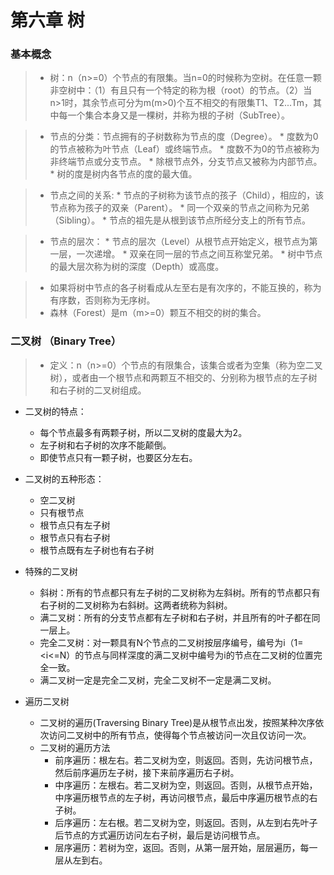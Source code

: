 # 第六章 树  


### 基本概念
  
> * 树：n（n>=0）个节点的有限集。当n=0的时候称为空树。在任意一颗非空树中：（1）有且只有一个特定的称为根（root）的节点。（2）当n>1时，其余节点可分为m(m>0)个互不相交的有限集T1、T2...Tm，其中每一个集合本身又是一棵树，并称为根的子树（SubTree）。  
  

> * 节点的分类：节点拥有的子树数称为节点的度（Degree）。
	* 度数为0的节点被称为叶节点（Leaf）或终端节点。
	* 度数不为0的节点被称为非终端节点或分支节点。
	* 除根节点外，分支节点又被称为内部节点。
	* 树的度是树内各节点的度的最大值。    

> * 节点之间的关系:
	* 节点的子树称为该节点的孩子（Child），相应的，该节点称为孩子的双亲（Parent）。
	* 同一个双亲的节点之间称为兄弟（Sibling）。
	* 节点的祖先是从根到该节点所经分支上的所有节点。
  
> * 节点的层次：
	* 节点的层次（Level）从根节点开始定义，根节点为第一层，一次递增。
	* 双亲在同一层的节点之间互称堂兄弟。
	* 树中节点的最大层次称为树的深度（Depth）或高度。
  

> * 如果将树中节点的各子树看成从左至右是有次序的，不能互换的，称为有序数，否则称为无序树。
> * 森林（Forest）是m（m>=0）颗互不相交的树的集合。  


  
### 二叉树 （Binary Tree）

> * 定义：n（n>=0）个节点的有限集合，该集合或者为空集（称为空二叉树），或者由一个根节点和两颗互不相交的、分别称为根节点的左子树和右子树的二叉树组成。

* 二叉树的特点：
	* 每个节点最多有两颗子树，所以二叉树的度最大为2。
	* 左子树和右子树的次序不能颠倒。
	* 即使节点只有一颗子树，也要区分左右。  
  
* 二叉树的五种形态：
	* 空二叉树
	* 只有根节点
	* 根节点只有左子树
	* 根节点只有右子树
	* 根节点既有左子树也有右子树  
  
* 特殊的二叉树
	* 斜树：所有的节点都只有左子树的二叉树称为左斜树。所有的节点都只有右子树的二叉树称为右斜树。这两者统称为斜树。
	* 满二叉树：所有的分支节点都有左子树和右子树，并且所有的叶子都在同一层上。
	* 完全二叉树：对一颗具有N个节点的二叉树按层序编号，编号为i（1=<i<=N）的节点与同样深度的满二叉树中编号为i的节点在二叉树的位置完全一致。
	* 满二叉树一定是完全二叉树，完全二叉树不一定是满二叉树。

  
* 遍历二叉树
	* 二叉树的遍历(Traversing Binary Tree)是从根节点出发，按照某种次序依次访问二叉树中的所有节点，使得每个节点被访问一次且仅访问一次。
	* 二叉树的遍历方法
		* 前序遍历：根左右。若二叉树为空，则返回。否则，先访问根节点，然后前序遍历左子树，接下来前序遍历右子树。
		* 中序遍历：左根右。若二叉树为空，则返回。否则，从根节点开始，中序遍历根节点的左子树，再访问根节点，最后中序遍历根节点的右子树。
		* 后序遍历：左右根。若二叉树为空，则返回。否则，从左到右先叶子后节点的方式遍历访问左右子树，最后是访问根节点。
		* 层序遍历：若树为空，返回。否则，从第一层开始，层层遍历，每一层从左到右。